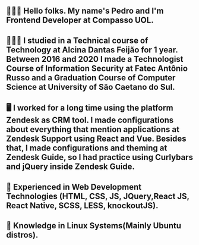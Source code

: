 ## 👨🏻‍💻 Hello folks. My name's Pedro and I'm Frontend Developer at Compasso UOL.

## 👨🏻‍🎓 I studied in a Technical course of Technology at Alcina Dantas Feijão for 1 year. Between 2016 and 2020 I made a Technologist Course of Information Security at Fatec Antônio Russo and a Graduation Course of Computer Science at University of São Caetano do Sul.

## 🖥️ I worked for a long time using the platform Zendesk as CRM tool. I made configurations about everything that mention applications at Zendesk Support using React and Vue. Besides that, I made configurations and theming at Zendesk Guide, so I had practice using Curlybars and jQuery inside Zendesk Guide.

## 📱 Experienced in Web Development Technologies (HTML, CSS, JS, JQuery,React JS, React Native, SCSS, LESS, knockoutJS).

## 🐧 Knowledge in Linux Systems(Mainly Ubuntu distros).
